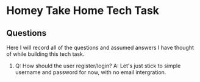 # Homey Take Home Tech Task

## Questions

Here I will record all of the questions and assumed answers I have thought of
while building this tech task.

1. Q: How should the user register/login?
  A: Let's just stick to simple username and password for now,
  with no email intergration.
